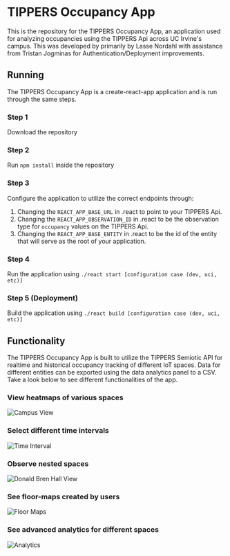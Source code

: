 # TIPPERS Occupancy App

This is the repository for the TIPPERS Occupancy App, an application used for analyzing occupancies using the TIPPERS Api across UC Irvine's campus. This was developed by primarily by Lasse Nordahl with assistance from Tristan Jogminas for Authentication/Deployment improvements.

## Running

The TIPPERS Occupancy App is a create-react-app application and is run through the same steps.

### Step 1

Download the repository

### Step 2

Run `npm install` inside the repository

### Step 3

Configure the application to utilize the correct endpoints through:
1. Changing the `REACT_APP_BASE_URL` in .react to point to your TIPPERS Api.
2. Changing the `REACT_APP_OBSERVATION_ID` in .react to be the observation type for `occupancy` values on the TIPPERS Api.
3. Changing the `REACT_APP_BASE_ENTITY` in .react to be the id of the entity that will serve as the root of your application.

### Step 4

Run the application using `./react start [configuration case (dev, uci, etc)]`

### Step 5 (Deployment)

Build the application using `./react build [configuration case (dev, uci, etc)]`

## Functionality 

The TIPPERS Occupancy App is built to utilize the TIPPERS Semiotic API for realtime and historical occupancy tracking of different IoT spaces. Data for different entities can be exported using the data analytics panel to a CSV. Take a look below to see different functionalities of the app.

### View heatmaps of various spaces
![Campus View](https://user-images.githubusercontent.com/13127625/79298585-6309c400-7e96-11ea-842f-762aceccac8d.png)

### Select different time intervals
![Time Interval](https://user-images.githubusercontent.com/13127625/79298720-cbf13c00-7e96-11ea-8ca6-fdb77023d00a.png)

### Observe nested spaces
![Donald Bren Hall View](https://user-images.githubusercontent.com/13127625/79298749-e2979300-7e96-11ea-935f-e1e5a2b11f2d.png)

### See floor-maps created by users
![Floor Maps](https://user-images.githubusercontent.com/13127625/93947702-426d5200-fcf1-11ea-9a90-993fef7f17d4.png)

### See advanced analytics for different spaces 
![Analytics](https://user-images.githubusercontent.com/13127625/93947596-fcb08980-fcf0-11ea-8e6d-765f4d571628.png)

